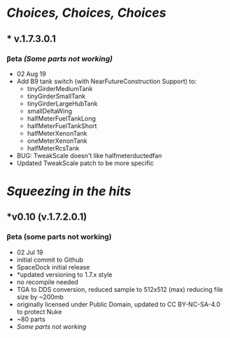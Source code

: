 # ***Choices, Choices, Choices***
## * v.1.7.3.0.1 
### βeta ***(Some parts not working)*** 
  + 02 Aug 19 
   + Add B9 tank switch (with NearFutureConstruction Support) to: 
      + tinyGirderMediumTank 
      + tinyGirderSmallTank 
      + tinyGirderLargeHubTank 
      + smallDeltaWing 
      + halfMeterFuelTankLong 
      + halfMeterFuelTankShort 
      + halfMeterXenonTank 
      + oneMeterXenonTank 
      + halfMeterRcsTank 
   + BUG: TweakScale doesn't like halfmeterductedfan 
   + Updated TweakScale patch to be more specific 
 
# ***Squeezing in the hits***
## *v0.10 (v.1.7.2.0.1) 
### βeta (some parts not working) 
  + 02 Jul 19
   + initial commit to Github
   + SpaceDock initial release 
   + *updated versioning to 1.7.x style
   + no recompile needed
   + TGA to DDS conversion, reduced sample to 512x512 (max) reducing file size by ~200mb
   + originally licensed under Public Domain, updated to CC BY-NC-SA-4.0 to protect Nuke
   + ~80 parts
   + *Some parts not working*

 
